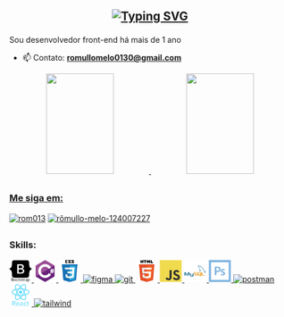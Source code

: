 <h2 align="center">
  
[![Typing SVG](http://readme-typing-svg.herokuapp.com?font=Fira+Code&duration=4000&pause=1000&color=00B2FF&center=true&width=475&lines=Hello+world+%F0%9F%91%8B!+My+name+is+R%C3%B4mullo+Melo;Front+end+Jr+%F0%9F%92%BB)](https://git.io/typing-svg)

</h2>
<p>Sou desenvolvedor front-end há mais de 1 ano</p>

- 📫 Contato: <b>romullomelo0130@gmail.com</b>


<div align="center">
  <a href="https://github.com/rom013">
  <img height="180em" width="49%" src="https://github-readme-stats.vercel.app/api?username=rom013&show_icons=true&include_all_commits=true&count_private=true&bg_color=00000000&title_color=01ecf3&icon_color=01ecf3"/>
  <img height="180em" width="49%" src="https://github-readme-stats.vercel.app/api/top-langs/?username=rom013&layout=compact&langs_count=7&theme=dracula&title_color=01ecf3&bg_color=00000000"/>
</div>

##

<p align="left">
  <h3>Me siga em: </h3>
  <a href="https://codepen.io/rom013" target="blank"><img align="center" src="https://raw.githubusercontent.com/rahuldkjain/github-profile-readme-generator/master/src/images/icons/Social/codepen.svg" alt="rom013" height="30" width="40" /></a>
  <a href="https://linkedin.com/in/rômullo-melo-124007227" target="blank"><img align="center" src="https://raw.githubusercontent.com/rahuldkjain/github-profile-readme-generator/master/src/images/icons/Social/linked-in-alt.svg" alt="rômullo-melo-124007227" height="30" width="40" /></a>
</p>
  
##
  
<h3 align="left">Skills:</h3>
<div>
  <a href="https://getbootstrap.com" target="_blank" rel="noreferrer">
    <img src="https://raw.githubusercontent.com/devicons/devicon/master/icons/bootstrap/bootstrap-plain-wordmark.svg" alt="bootstrap" width="40" height="40"/>
  </a> 
  <a href="https://www.w3schools.com/cs/" target="_blank" rel="noreferrer">
    <img src="https://raw.githubusercontent.com/devicons/devicon/master/icons/csharp/csharp-original.svg" alt="csharp" width="40" height="40"/>
  </a>
  <a href="https://www.w3schools.com/css/" target="_blank" rel="noreferrer">
    <img src="https://raw.githubusercontent.com/devicons/devicon/master/icons/css3/css3-original-wordmark.svg" alt="css3" width="40" height="40"/>
  </a>
  <a href="https://www.figma.com/" target="_blank" rel="noreferrer">
    <img src="https://www.vectorlogo.zone/logos/figma/figma-icon.svg" alt="figma" width="40" height="40"/>
  </a>
  <a href="https://git-scm.com/" target="_blank" rel="noreferrer">
    <img src="https://www.vectorlogo.zone/logos/git-scm/git-scm-icon.svg" alt="git" width="40" height="40"/>
  </a>
  <a href="https://www.w3.org/html/" target="_blank" rel="noreferrer">
    <img src="https://raw.githubusercontent.com/devicons/devicon/master/icons/html5/html5-original-wordmark.svg" alt="html5" width="40" height="40"/>
  </a>
  <a href="https://developer.mozilla.org/en-US/docs/Web/JavaScript" target="_blank" rel="noreferrer">
    <img src="https://raw.githubusercontent.com/devicons/devicon/master/icons/javascript/javascript-original.svg" alt="javascript" width="40" height="40"/>
  </a> <a href="https://www.mysql.com/" target="_blank" rel="noreferrer">
    <img src="https://raw.githubusercontent.com/devicons/devicon/master/icons/mysql/mysql-original-wordmark.svg" alt="mysql" width="40" height="40"/>
  </a>
  <a href="https://www.photoshop.com/en" target="_blank" rel="noreferrer">
    <img src="https://raw.githubusercontent.com/devicons/devicon/master/icons/photoshop/photoshop-line.svg" alt="photoshop" width="40" height="40"/>
  </a>
  <a href="https://postman.com" target="_blank" rel="noreferrer">
    <img src="https://www.vectorlogo.zone/logos/getpostman/getpostman-icon.svg" alt="postman" width="40" height="40"/>
  </a> <a href="https://reactjs.org/" target="_blank" rel="noreferrer">
    <img src="https://raw.githubusercontent.com/devicons/devicon/master/icons/react/react-original-wordmark.svg" alt="react" width="40" height="40"/>
  </a>
  <a href="https://tailwindcss.com/" target="_blank" rel="noreferrer">
    <img src="https://www.vectorlogo.zone/logos/tailwindcss/tailwindcss-icon.svg" alt="tailwind" width="40" height="40"/>
  </a>
</div>
